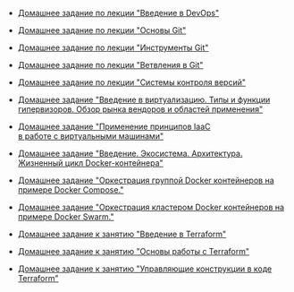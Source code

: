 * [Домашнее задание по лекции "Введение в DevOps"](tasks/000-devops-00-intr/README.md)

* [Домашнее задание по лекции "Основы Git"](tasks/001--git---01-intr/README.md)

* [Домашнее задание по лекции "Инструменты Git"](tasks/002--git--00--tool/README.md)

* [Домашнее задание по лекции "Ветвления в Git"](tasks/003-git-00-branchs/README.md)

* [Домашнее задание по лекции "Системы контроля версий"](tasks/004-git--01-ignore/README.md)

* [Домашнее задание "Введение в виртуализацию. Типы и функции гипервизоров.
  Обзор рынка вендоров и областей применения"](tasks/005-virt-01-basics/README.md)

* [Домашнее задание "Применение принципов IaaC  
  в работе с виртуальными машинами"](tasks/005--virt--02-iaac/README.md)

* [Домашнее задание "Введение. Экосистема. Архитектура.  
  Жизненный цикл Docker-контейнера"](tasks/005-virt-03-docker/README.md)

* [Домашнее задание "Оркестрация группой Docker контейнеров
  на примере Docker Compose."](tasks/005-vir-docker-com/README.md)

* [Домашнее задание "Оркестрация кластером Docker контейнеров
  на примере Docker Swarm."](tasks/005-vi-docker-swarm/README.md)

* [Домашнее задание к занятию "Введение в
  Terraform"](tasks/006-terraform-intro/README.md)

* [Домашнее задание к занятию "Основы работы с
  Terraform"](tasks/007-terraform-basic/README.md)

* [Домашнее задание к занятию "Управляющие конструкции
  в коде Terraform"](tasks/008-terraform-state/README.md)

